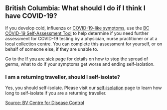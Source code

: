 ## British Columbia: What should I do if I think I have COVID-19?

If you develop cold, influenza or [COVID-19-like symptoms](http://www.bccdc.ca/health-info/diseases-conditions/covid-19/about-covid-19/symptoms), use the [BC COVID-19 Self-Assessment Tool](https://bc.thrive.health/) to help determine if you need further assessment for COVID-19 testing by a physician, nurse practitioner or at a local collection centre. You can complete this assessment for yourself, or on behalf of someone else, if they are unable to.

Go to the [If you are sick](http://www.bccdc.ca/health-info/diseases-conditions/covid-19/about-covid-19/if-you-are-sick) page for details on how to stop the spread of germs, what to do if your symptoms get worse and ending self-isolation.

### I am a returning traveller, should I self-isolate?

Yes, you should self-isolate. Please visit our [self-isolation](http://www.bccdc.ca/health-info/diseases-conditions/covid-19/self-isolation) page to learn how long to self-isolate if you are a returning traveller.

[Source: BV Centre for Disease Control](http://www.bccdc.ca/health-info/diseases-conditions/covid-19/common-questions)

